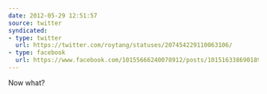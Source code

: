 ```yaml
---
date: 2012-05-29 12:51:57
source: twitter
syndicated:
- type: twitter
  url: https://twitter.com/roytang/statuses/207454229110063106/
- type: facebook
  url: https://www.facebook.com/10155666240078912/posts/10151633869018912
---
```


Now what?